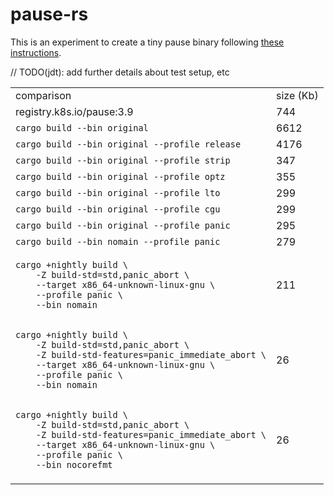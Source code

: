 # pause-rs

This is an experiment to create a tiny pause binary following
[these instructions](https://github.com/johnthagen/min-sized-rust/blob/fdfd162f63a1e6dbaad4e866dc0d3089f4214a1e/README.md).

// TODO(jdt): add further details about test setup, etc

<table>
<tr>
<td>comparison</td><td>size (Kb)</td>
<tr>

<tr>
<td>registry.k8s.io/pause:3.9</td><td>744</td>
<tr>

<tr>
<td><code>cargo build --bin original</code></td><td>6612</td>
<tr>

<tr>
<td><code>cargo build --bin original --profile release</code></td><td>4176</td>
<tr>

<tr>
<td><code>cargo build --bin original --profile strip</code></td><td>347</td>
<tr>

<tr>
<td><code>cargo build --bin original --profile optz</code></td><td>355</td>
<tr>

<tr>
<td><code>cargo build --bin original --profile lto</code></td><td>299</td>
<tr>

<tr>
<td><code>cargo build --bin original --profile cgu</code></td><td>299</td>
<tr>

<tr>
<td><code>cargo build --bin original --profile panic</code></td><td>295</td>
<tr>

<tr>
<td><code>cargo build --bin nomain --profile panic</code></td><td>279</td>
<tr>

<tr>
<td>

```
cargo +nightly build \
    -Z build-std=std,panic_abort \
    --target x86_64-unknown-linux-gnu \
    --profile panic \
    --bin nomain
```

</td><td>211</td>
<tr>

<tr>
<td>

```
cargo +nightly build \
    -Z build-std=std,panic_abort \
    -Z build-std-features=panic_immediate_abort \
    --target x86_64-unknown-linux-gnu \
    --profile panic \
    --bin nomain
```

</td><td>26</td>
<tr>

<tr>
<td>

```
cargo +nightly build \
    -Z build-std=std,panic_abort \
    -Z build-std-features=panic_immediate_abort \
    --target x86_64-unknown-linux-gnu \
    --profile panic \
    --bin nocorefmt
```

</td><td>26</td>
<tr>

<tr>
<td></td><td></td>
<tr>
</table>
